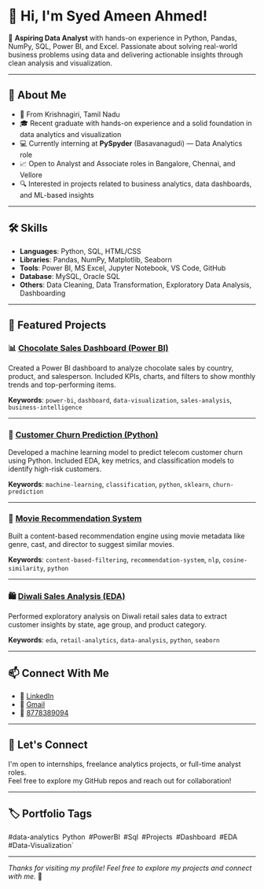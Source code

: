# 👋 Hi, I'm Syed Ameen Ahmed!

🎯 **Aspiring Data Analyst** with hands-on experience in Python, Pandas, NumPy, SQL, Power BI, and Excel. Passionate about solving real-world business problems using data and delivering actionable insights through clean analysis and visualization.

---

## 🚀 About Me

- 📍 From Krishnagiri, Tamil Nadu  
- 🎓 Recent graduate with hands-on experience and a solid foundation in data analytics and visualization  
- 💻 Currently interning at **PySpyder** (Basavanagudi) — Data Analytics role  
- 📈 Open to Analyst and Associate roles in Bangalore, Chennai, and Vellore  
- 🔍 Interested in projects related to business analytics, data dashboards, and ML-based insights

---

## 🛠️ Skills

- **Languages**: Python, SQL, HTML/CSS
- **Libraries**: Pandas, NumPy, Matplotlib, Seaborn
- **Tools**: Power BI, MS Excel, Jupyter Notebook, VS Code, GitHub
- **Database**: MySQL, Oracle SQL
- **Others**: Data Cleaning, Data Transformation, Exploratory Data Analysis, Dashboarding

---

## 📂 Featured Projects

### 📊 [Chocolate Sales Dashboard (Power BI)](https://github.com/syedameen16/Power-BI-Chocolate-Sales-Dashboard)
Created a Power BI dashboard to analyze chocolate sales by country, product, and salesperson. Included KPIs, charts, and filters to show monthly trends and top-performing items.

**Keywords**: `power-bi`, `dashboard`, `data-visualization`, `sales-analysis`, `business-intelligence`

---

### 🤖 [Customer Churn Prediction (Python)](https://github.com/your-repo)
Developed a machine learning model to predict telecom customer churn using Python. Included EDA, key metrics, and classification models to identify high-risk customers.

**Keywords**: `machine-learning`, `classification`, `python`, `sklearn`, `churn-prediction`

---

### 🎥 [Movie Recommendation System](https://github.com/your-repo)
Built a content-based recommendation engine using movie metadata like genre, cast, and director to suggest similar movies.

**Keywords**: `content-based-filtering`, `recommendation-system`, `nlp`, `cosine-similarity`, `python`

---

### 🛍️ [Diwali Sales Analysis (EDA)](https://github.com/your-repo)
Performed exploratory analysis on Diwali retail sales data to extract customer insights by state, age group, and product category.

**Keywords**: `eda`, `retail-analytics`, `data-analysis`, `python`, `seaborn`

---

## 📫 Connect With Me

- 💼 [LinkedIn](https://www.linkedin.com/in/syed-ameen-9b3871217/)
- 📧 <a href="mailto:ameenahmed16th@gmail.com">Gmail</a>
- 📱 <a href="tel:+918778389094">8778389094</a>


---

## 🤝 Let's Connect

I'm open to internships, freelance analytics projects, or full-time analyst roles.  
Feel free to explore my GitHub repos and reach out for collaboration!

---

## 🏷️ Portfolio Tags

#data-analytics` `Python` `#PowerBI` `#Sql` `#Projects` `#Dashboard` `#EDA`  `#Data-Visualization`

---

_Thanks for visiting my profile! Feel free to explore my projects and connect with me._ 🙌
